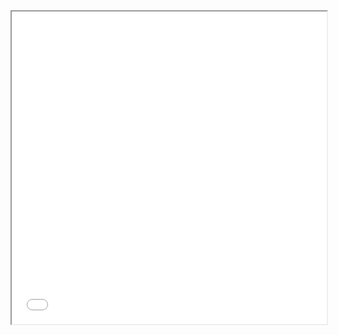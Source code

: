 <!DOCTYPE html>
<html>
<head>
  <meta charset="utf-8">
  <title>GitHub README</title>
</head>
<body>
  <iframe src="README.html" width="100%" height="500"></iframe>
</body>
</html>

